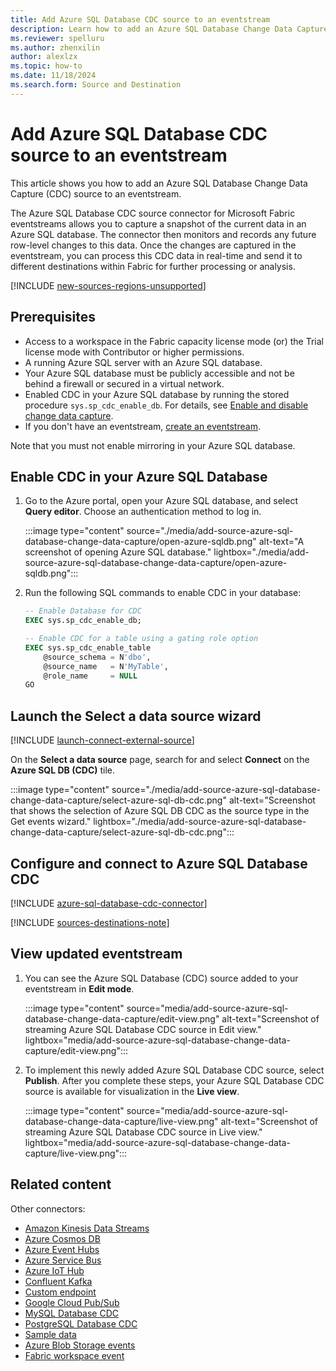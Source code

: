 ```yaml
---
title: Add Azure SQL Database CDC source to an eventstream
description: Learn how to add an Azure SQL Database Change Data Capture (CDC) source to an eventstream.
ms.reviewer: spelluru
ms.author: zhenxilin
author: alexlzx
ms.topic: how-to
ms.date: 11/18/2024
ms.search.form: Source and Destination
---
```


# Add Azure SQL Database CDC source to an eventstream

This article shows you how to add an Azure SQL Database Change Data Capture (CDC) source to an eventstream.

The Azure SQL Database CDC source connector for Microsoft Fabric eventstreams allows you to capture a snapshot of the current data in an Azure SQL database. The connector then monitors and records any future row-level changes to this data. Once the changes are captured in the eventstream, you can process this CDC data in real-time and send it to different destinations within Fabric for further processing or analysis.

[!INCLUDE [new-sources-regions-unsupported](./includes/new-sources-regions-unsupported.md)]

## Prerequisites

- Access to a workspace in the Fabric capacity license mode (or) the Trial license mode with Contributor or higher permissions. 
- A running Azure SQL server with an Azure SQL database.
- Your Azure SQL database must be publicly accessible and not be behind a firewall or secured in a virtual network.
- Enabled CDC in your Azure SQL database by running the stored procedure `sys.sp_cdc_enable_db`. For details, see [Enable and disable change data capture](/sql/relational-databases/track-changes/enable-and-disable-change-data-capture-sql-server).
- If you don't have an eventstream, [create an eventstream](create-manage-an-eventstream.md). 

Note that you must not enable mirroring in your Azure SQL database.

## Enable CDC in your Azure SQL Database

1. Go to the Azure portal, open your Azure SQL database, and select **Query editor**. Choose an authentication method to log in.

    :::image type="content" source="./media/add-source-azure-sql-database-change-data-capture/open-azure-sqldb.png" alt-text="A screenshot of opening Azure SQL database." lightbox="./media/add-source-azure-sql-database-change-data-capture/open-azure-sqldb.png":::

2. Run the following SQL commands to enable CDC in your database:

    ```sql
    -- Enable Database for CDC
    EXEC sys.sp_cdc_enable_db;
    
    -- Enable CDC for a table using a gating role option
    EXEC sys.sp_cdc_enable_table
        @source_schema = N'dbo',
        @source_name   = N'MyTable',
        @role_name     = NULL
    GO
    ```

## Launch the Select a data source wizard
[!INCLUDE [launch-connect-external-source](./includes/launch-connect-external-source.md)]

On the **Select a data source** page, search for and select **Connect** on the **Azure SQL DB (CDC)** tile.

:::image type="content" source="./media/add-source-azure-sql-database-change-data-capture/select-azure-sql-db-cdc.png" alt-text="Screenshot that shows the selection of Azure SQL DB CDC as the source type in the Get events wizard." lightbox="./media/add-source-azure-sql-database-change-data-capture/select-azure-sql-db-cdc.png":::


## Configure and connect to Azure SQL Database CDC

[!INCLUDE [azure-sql-database-cdc-connector](./includes/azure-sql-database-cdc-source-connector.md)]

[!INCLUDE [sources-destinations-note](./includes/sources-destinations-note.md)]

## View updated eventstream

1. You can see the Azure SQL Database (CDC) source added to your eventstream in **Edit mode**.

    :::image type="content" source="media/add-source-azure-sql-database-change-data-capture/edit-view.png"     alt-text="Screenshot of streaming Azure SQL Database CDC source in Edit view." lightbox="media/add-source-azure-sql-database-change-data-capture/edit-view.png":::
1. To implement this newly added Azure SQL Database CDC source, select **Publish**. After you complete these steps, your Azure SQL Database CDC source is available for visualization in the **Live view**.

    :::image type="content" source="media/add-source-azure-sql-database-change-data-capture/live-view.png"     alt-text="Screenshot of streaming Azure SQL Database CDC source in Live view." lightbox="media/add-source-azure-sql-database-change-data-capture/live-view.png":::

## Related content

Other connectors:

- [Amazon Kinesis Data Streams](add-source-amazon-kinesis-data-streams.md)
- [Azure Cosmos DB](add-source-azure-cosmos-db-change-data-capture.md)
- [Azure Event Hubs](add-source-azure-event-hubs.md)
- [Azure Service Bus](add-source-azure-service-bus.md)
- [Azure IoT Hub](add-source-azure-iot-hub.md)
- [Confluent Kafka](add-source-confluent-kafka.md)
- [Custom endpoint](add-source-custom-app.md)
- [Google Cloud Pub/Sub](add-source-google-cloud-pub-sub.md) 
- [MySQL Database CDC](add-source-mysql-database-change-data-capture.md)
- [PostgreSQL Database CDC](add-source-postgresql-database-change-data-capture.md)
- [Sample data](add-source-sample-data.md)
- [Azure Blob Storage events](add-source-azure-blob-storage.md)
- [Fabric workspace event](add-source-fabric-workspace.md)
